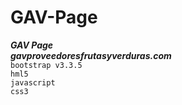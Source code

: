 # GAV-Page
***GAV Page***  
___gavproveedoresfrutasyverduras.com___  
``bootstrap v3.3.5``  
``hml5``  
``javascript``  
``css3``  